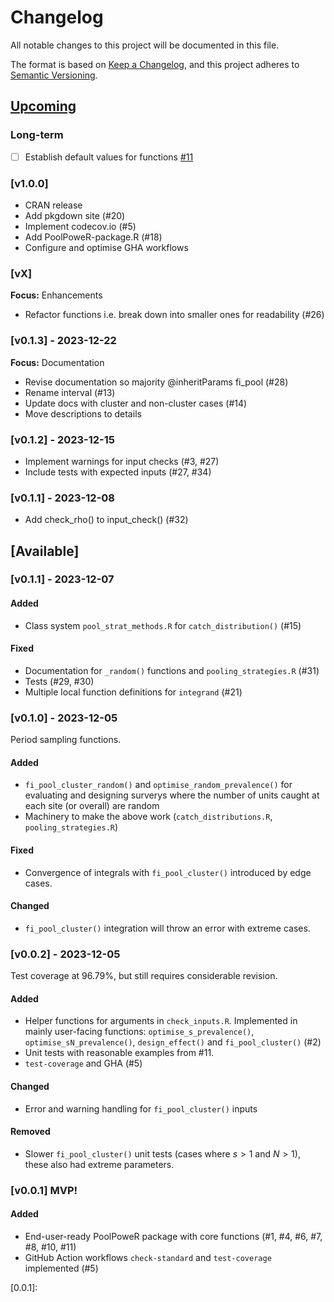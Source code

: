 # Changelog

All notable changes to this project will be documented in this file.

The format is based on [Keep a Changelog](https://keepachangelog.com/en/1.0.0/),
and this project adheres to
[Semantic Versioning](https://semver.org/spec/v2.0.0.html).

## [Upcoming]  

### Long-term
- [ ] Establish default values for functions [#11](https://github.com/AngusMcLure/PoolPoweR/issues/11)

### [v1.0.0]
- CRAN release
- Add pkgdown site (#20)  
- Implement codecov.io (#5)
- Add PoolPoweR-package.R (#18)  
- Configure and optimise GHA workflows

### [vX]
**Focus:** Enhancements  
- Refactor functions i.e. break down into smaller ones for readability (#26)

### [v0.1.3] - 2023-12-22
**Focus:** Documentation
- Revise documentation so majority @inheritParams fi_pool (#28)
- Rename interval (#13)  
- Update docs with cluster and non-cluster cases (#14) 
- Move descriptions to details  

### [v0.1.2] - 2023-12-15  
- Implement warnings for input checks (#3, #27)
- Include tests with expected inputs (#27, #34)  

### [v0.1.1] - 2023-12-08
- Add check_rho() to input_check() (#32)  

## [Available]  

### [v0.1.1] - 2023-12-07  

#### Added
- Class system `pool_strat_methods.R` for `catch_distribution()` (#15)  

#### Fixed
- Documentation for `_random()` functions and `pooling_strategies.R` (#31)
- Tests (#29, #30)
- Multiple local function definitions for `integrand` (#21)

### [v0.1.0] - 2023-12-05  

Period sampling functions.  

#### Added
- `fi_pool_cluster_random()` and `optimise_random_prevalence()` for evaluating
and designing surverys where the number of units caught at each site (or
overall) are random
- Machinery to make the above work (`catch_distributions.R`, `pooling_strategies.R`)

#### Fixed  
- Convergence of integrals with `fi_pool_cluster()` introduced by edge cases.  

#### Changed  
- `fi_pool_cluster()` integration will throw an error with extreme cases.  

### [v0.0.2] - 2023-12-05

Test coverage at 96.79%, but still requires considerable revision.

#### Added  
- Helper functions for arguments in `check_inputs.R`. Implemented in mainly
user-facing functions: `optimise_s_prevalence()`, `optimise_sN_prevalence()`,
`design_effect()` and `fi_pool_cluster()` (#2)
- Unit tests with reasonable examples from #11.  
- `test-coverage` and GHA (#5)

#### Changed  
- Error and warning handling for `fi_pool_cluster()` inputs

#### Removed
- Slower `fi_pool_cluster()` unit tests (cases where $s>1$ and $N>1$), these
also had extreme parameters.  

### [v0.0.1] MVP!  

#### Added  
- End-user-ready PoolPoweR package with core functions (#1, #4, #6, #7, #8,
	#10, #11)
- GitHub Action workflows `check-standard` and `test-coverage` implemented (#5)  

[upcoming]:
[0.0.2]:
[0.0.1]:
